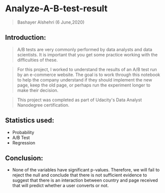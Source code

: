 # Analyze-A-B-test-result
> Bashayer Alshehri (6 June,2020)

## Introduction:
> A/B tests are very commonly performed by data analysts and data scientists. It is important that you get some practice working with the difficulties of these.

> For this project, I worked to understand the results of an A/B test run by an e-commerce website. The goal is to work through this notebook to help the company understand if they should implement the new page, keep the old page, or perhaps run the experiment longer to make their decision.

> This project was completed as part of Udacity's Data Analyst Nanodegree certification.

## Statistics used:
- Probability
- A/B Test
- Regression


## Conclusion:
- None of the variables have significant p-values. Therefore, we will fail to reject the null and conclude that there is not sufficient evidence to suggest that there is an interaction between country and page received that will predict whether a user converts or not.
